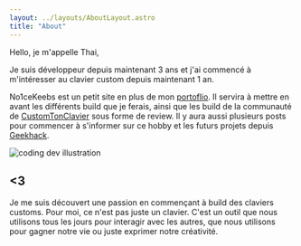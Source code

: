 ```yaml
---
layout: ../layouts/AboutLayout.astro
title: "About"
---
```


Hello, je m'appelle Thai,

Je suis développeur depuis maintenant 3 ans et j'ai commencé à m'intéresser au clavier custom depuis maintenant 1 an.

No1ceKeebs est un petit site en plus de mon [portoflio](https://no1cetea-portfolio-vercel.app/). Il servira à mettre en avant les différents build que je ferais, ainsi que les build de la communauté de [CustomTonClavier](https://www.youtube.com/@customtonclavier) sous forme de review. Il y aura aussi plusieurs posts pour commencer à s'informer sur ce hobby et les futurs projets depuis [Geekhack](https://geekhack.org/).

<div>
  <img src="/assets/dev.svg" class="sm:w-1/2 mx-auto" alt="coding dev illustration">
</div>

## <3

Je me suis découvert une passion en commençant à build des claviers customs. Pour moi, ce n'est pas juste un clavier. C'est un outil que nous utilisons tous les jours pour interagir avec les autres, que nous utilisons pour gagner notre vie ou juste exprimer notre créativité.
